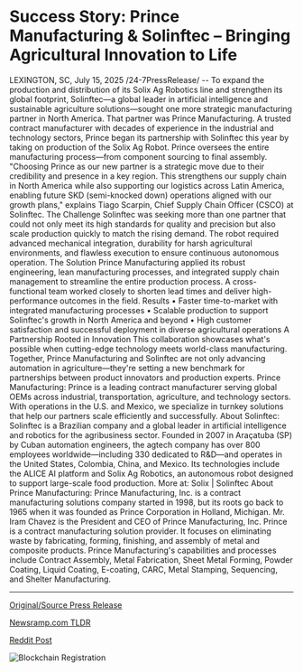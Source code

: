 # Success Story: Prince Manufacturing &amp; Solinftec – Bringing Agricultural Innovation to Life

LEXINGTON, SC, July 15, 2025 /24-7PressRelease/ -- To expand the production and distribution of its Solix Ag Robotics line and strengthen its global footprint, Solinftec—a global leader in artificial intelligence and sustainable agriculture solutions—sought one more strategic manufacturing partner in North America. That partner was Prince Manufacturing.  A trusted contract manufacturer with decades of experience in the industrial and technology sectors, Prince began its partnership with Solinftec this year by taking on production of the Solix Ag Robot. Prince oversees the entire manufacturing process—from component sourcing to final assembly.  "Choosing Prince as our new partner is a strategic move due to their credibility and presence in a key region. This strengthens our supply chain in North America while also supporting our logistics across Latin America, enabling future SKD (semi-knocked down) operations aligned with our growth plans," explains Tiago Scarpin, Chief Supply Chain Officer (CSCO) at Solinftec.  The Challenge Solinftec was seeking more than one partner that could not only meet its high standards for quality and precision but also scale production quickly to match the rising demand. The robot required advanced mechanical integration, durability for harsh agricultural environments, and flawless execution to ensure continuous autonomous operation.  The Solution Prince Manufacturing applied its robust engineering, lean manufacturing processes, and integrated supply chain management to streamline the entire production process. A cross-functional team worked closely to shorten lead times and deliver high-performance outcomes in the field.  Results • Faster time-to-market with integrated manufacturing processes • Scalable production to support Solinftec's growth in North America and beyond • High customer satisfaction and successful deployment in diverse agricultural operations  A Partnership Rooted in Innovation This collaboration showcases what's possible when cutting-edge technology meets world-class manufacturing. Together, Prince Manufacturing and Solinftec are not only advancing automation in agriculture—they're setting a new benchmark for partnerships between product innovators and production experts.  Prince Manufacturing: Prince is a leading contract manufacturer serving global OEMs across industrial, transportation, agriculture, and technology sectors. With operations in the U.S. and Mexico, we specialize in turnkey solutions that help our partners scale efficiently and successfully.  About Solinftec: Solinftec is a Brazilian company and a global leader in artificial intelligence and robotics for the agribusiness sector. Founded in 2007 in Araçatuba (SP) by Cuban automation engineers, the agtech company has over 800 employees worldwide—including 330 dedicated to R&D—and operates in the United States, Colombia, China, and Mexico. Its technologies include the ALICE AI platform and Solix Ag Robotics, an autonomous robot designed to support large-scale food production.  More at: Solix | Solinftec  About Prince Manufacturing: Prince Manufacturing, Inc. is a contract manufacturing solutions company started in 1998, but its roots go back to 1965 when it was founded as Prince Corporation in Holland, Michigan. Mr. Iram Chavez is the President and CEO of Prince Manufacturing, Inc. Prince is a contract manufacturing solution provider. It focuses on eliminating waste by fabricating, forming, finishing, and assembly of metal and composite products. Prince Manufacturing's capabilities and processes include Contract Assembly, Metal Fabrication, Sheet Metal Forming, Powder Coating, Liquid Coating, E-coating, CARC, Metal Stamping, Sequencing, and Shelter Manufacturing. 

---

[Original/Source Press Release](https://www.24-7pressrelease.com/press-release/524869/success-story-prince-manufacturing-solinftec-bringing-agricultural-innovation-to-life)
                    

[Newsramp.com TLDR](https://newsramp.com/curated-news/solinftec-and-prince-manufacturing-forge-strategic-partnership-for-ag-robotics/9763efdac9904274f4c3e43b650b3831) 

 



[Reddit Post](https://www.reddit.com/r/newsramp/comments/1m0bg2q/solinftec_and_prince_manufacturing_forge/) 



![Blockchain Registration](https://cdn.newsramp.app/24-7PressRelease/qrcode/257/15/joltdgwQ.webp)